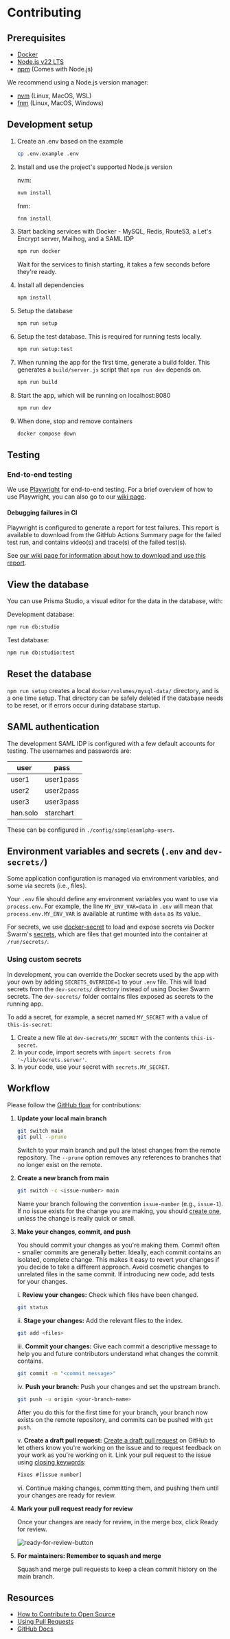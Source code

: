 # Contributing

## Prerequisites

- [Docker](https://docs.docker.com/get-docker/)
- [Node.js v22 LTS](https://nodejs.org/en/download/)
- [npm](https://docs.npmjs.com/downloading-and-installing-node-js-and-npm) (Comes with Node.js)

We recommend using a Node.js version manager:

- [nvm](https://github.com/nvm-sh/nvm) (Linux, MacOS, WSL)
- [fnm](https://github.com/Schniz/fnm) (Linux, MacOS, Windows)

## Development setup

1. Create an .env based on the example

   ```bash
   cp .env.example .env
   ```

2. Install and use the project's supported Node.js version

   nvm:

   ```bash
   nvm install
   ```

   fnm:

   ```bash
   fnm install
   ```

3. Start backing services with Docker - MySQL, Redis, Route53, a Let's Encrypt server, Mailhog, and a SAML IDP

   ```bash
   npm run docker
   ```

   Wait for the services to finish starting, it takes a few seconds before they're ready.

4. Install all dependencies

   ```bash
   npm install
   ```

5. Setup the database

   ```bash
   npm run setup
   ```

6. Setup the test database. This is required for running tests locally.

   ```bash
   npm run setup:test
   ```

7. When running the app for the first time, generate a build folder. This generates a `build/server.js` script that `npm run dev` depends on.

   ```bash
   npm run build
   ```

8. Start the app, which will be running on localhost:8080

   ```bash
   npm run dev
   ```

9. When done, stop and remove containers

   ```bash
   docker compose down
   ```

## Testing

### End-to-end testing

We use [Playwright](https://playwright.dev/) for end-to-end testing. For a brief overview of how to use Playwright, you can also go to our [wiki page](https://github.com/DevelopingSpace/starchart/wiki/Playwright).

#### Debugging failures in CI

Playwright is configured to generate a report for test failures. This report is available to download from the GitHub Actions Summary page for the failed test run, and contains video(s) and trace(s) of the failed test(s).

See [our wiki page for information about how to download and use this report](https://github.com/DevelopingSpace/starchart/wiki/Playwright#debugging-ci-failures).

## View the database

You can use Prisma Studio, a visual editor for the data in the database, with:

Development database:

```bash
npm run db:studio
```

Test database:

```bash
npm run db:studio:test
```

## Reset the database

`npm run setup` creates a local `docker/volumes/mysql-data/` directory, and is a one time setup. That directory can be safely deleted if the database needs to be reset, or if errors occur during database startup.

## SAML authentication

The development SAML IDP is configured with a few default accounts for testing. The usernames and passwords are:

| user     | pass      |
| -------- | --------- |
| user1    | user1pass |
| user2    | user2pass |
| user3    | user3pass |
| han.solo | starchart |

These can be configured in `./config/simplesamlphp-users`.

## Environment variables and secrets (`.env` and `dev-secrets/`)

Some application configuration is managed via environment variables, and some via secrets (i.e., files).

Your `.env` file should define any environment variables you want to use via `process.env`. For example, the line `MY_ENV_VAR=data` in `.env` will mean that `process.env.MY_ENV_VAR` is available at runtime with `data` as its value.

For secrets, we use [docker-secret](https://github.com/hwkd/docker-secret) to load and expose secrets via Docker Swarm's [secrets](https://docs.docker.com/engine/swarm/secrets/), which are files that get mounted into the container at `/run/secrets/`.

### Using custom secrets

In development, you can override the Docker secrets used by the app with your own by adding `SECRETS_OVERRIDE=1` to your `.env` file. This will load secrets from the `dev-secrets/` directory instead of using Docker Swarm secrets. The `dev-secrets/` folder contains files exposed as secrets to the running app.

To add a secret, for example, a secret named `MY_SECRET` with a value of `this-is-secret`:

1. Create a new file at `dev-secrets/MY_SECRET` with the contents `this-is-secret`.
2. In your code, import secrets with `import secrets from '~/lib/secrets.server'`.
3. In your code, use your secret with `secrets.MY_SECRET`.

## Workflow

Please follow the [GitHub flow][] for contributions:

1. **Update your local main branch**

   ```bash
   git switch main
   git pull --prune
   ```

   Switch to your main branch and pull the latest changes from the remote repository. The `--prune` option removes any references to branches that no longer exist on the remote.

2. **Create a new branch from main**

   ```bash
   git switch -c <issue-number> main
   ```

   Name your branch following the convention `issue-number` (e.g., `issue-1`). If no issue exists for the change you are making, you should [create one][Create an issue], unless the change is really quick or small.

3. **Make your changes, commit, and push**

   You should commit your changes as you're making them. Commit often - smaller commits are generally better. Ideally, each commit contains an isolated, complete change. This makes it easy to revert your changes if you decide to take a different approach. Avoid cosmetic changes to unrelated files in the same commit. If introducing new code, add tests for your changes.

   i. **Review your changes:** Check which files have been changed.

   ```bash
   git status
   ```

   ii. **Stage your changes:** Add the relevant files to the index.

   ```bash
   git add <files>
   ```

   iii. **Commit your changes:** Give each commit a descriptive message to help you and future contributors understand what changes the commit contains.

   ```bash
   git commit -m "<commit message>"
   ```

   iv. **Push your branch:** Push your changes and set the upstream branch.

   ```bash
   git push -u origin <your-branch-name>
   ```

   After you do this for the first time for your branch, your branch now exists on the remote repository, and commits can be pushed with `git push`.

   v. **Create a draft pull request:** [Create a draft pull request][] on GitHub to let others know you're working on the issue and to request feedback on your work as you're working on it. Link your pull request to the issue using [closing keywords][]:

   ```txt
   Fixes #[issue number]
   ```

   vi. Continue making changes, committing them, and pushing them until your changes are ready for review.

4. **Mark your pull request ready for review**

   Once your changes are ready for review, in the merge box, click Ready for review.

   ![ready-for-review-button](https://docs.github.com/assets/cb-62675/mw-1440/images/help/pull_requests/ready-for-review-button.webp)

5. **For maintainers: Remember to squash and merge**

   Squash and merge pull requests to keep a clean commit history on the main branch.

## Resources

- [How to Contribute to Open Source][]
- [Using Pull Requests][]
- [GitHub Docs][]

[GitHub flow]: https://docs.github.com/en/get-started/using-github/github-flow
[Create an issue]: https://github.com/DevelopingSpace/starchart/issues/new
[Create a draft pull request]: https://github.com/DevelopingSpace/starchart/compare
[closing keywords]: https://docs.github.com/en/issues/tracking-your-work-with-issues/using-issues/linking-a-pull-request-to-an-issue#linking-a-pull-request-to-an-issue-using-a-keyword
[How to Contribute to Open Source]: https://opensource.guide/how-to-contribute/
[Using Pull Requests]: https://docs.github.com/en/free-pro-team@latest/github/collaborating-with-issues-and-pull-requests/about-pull-requests
[GitHub Docs]: https://docs.github.com/
